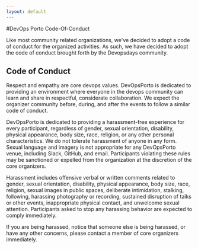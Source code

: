 ```yaml
---
layout: default
---
```

#DevOps Porto Code-Of-Conduct

Like most community related organizations, we've decided to adopt a code of conduct for the organized activities. As such, we have decided to adopt the code of conduct brought forth by the Devopsdays community.

## Code of Conduct

Respect and empathy are core devops values. DevOpsPorto is dedicated to providing an environment where everyone in the devops community can learn and share in respectful, considerate collaboration. We expect the organizer community before, during, and after the events to follow a similar code of conduct.

DevOpsPorto is dedicated to providing a harassment-free experience for every participant, regardless of gender, sexual orientation, disability, physical appearance, body size, race, religion, or any other personal characteristics. We do not tolerate harassment of anyone in any form. Sexual language and imagery is not appropriate for any DevOpsPorto venue, including Slack, GitHub, and email. Participants violating these rules may be sanctioned or expelled from the organization at the discretion of the core organizers.

Harassment includes offensive verbal or written comments related to gender, sexual orientation, disability, physical appearance, body size, race, religion, sexual images in public spaces, deliberate intimidation, stalking, following, harassing photography or recording, sustained disruption of talks or other events, inappropriate physical contact, and unwelcome sexual attention. Participants asked to stop any harassing behavior are expected to comply immediately.

If you are being harassed, notice that someone else is being harassed, or have any other concerns, please contact a member of core organizers immediately.
